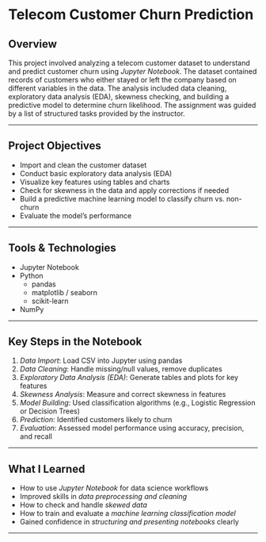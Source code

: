 # Telecom Customer Churn Prediction

## Overview
This project involved analyzing a telecom customer dataset to understand and predict customer churn using *Jupyter Notebook*. The dataset contained records of customers who either stayed or left the company based on different variables in the data. The analysis included data cleaning, exploratory data analysis (EDA), skewness checking, and building a predictive model to determine churn likelihood.
The assignment was guided by a list of structured tasks provided by the instructor.

---

## Project Objectives
- Import and clean the customer dataset
- Conduct basic exploratory data analysis (EDA)
- Visualize key features using tables and charts
- Check for skewness in the data and apply corrections if needed
- Build a predictive machine learning model to classify churn vs. non-churn
- Evaluate the model’s performance

---

## Tools & Technologies
- Jupyter Notebook
- Python
  - pandas
  - matplotlib / seaborn
  - scikit-learn
- NumPy

---

##  Key Steps in the Notebook
1. *Data Import*: Load CSV into Jupyter using pandas
2. *Data Cleaning*: Handle missing/null values, remove duplicates
3. *Exploratory Data Analysis (EDA)*: Generate tables and plots for key features
4. *Skewness Analysis*: Measure and correct skewness in features
5. *Model Building*: Used classification algorithms (e.g., Logistic Regression or Decision Trees)
6. *Prediction*: Identified customers likely to churn
7. *Evaluation*: Assessed model performance using accuracy, precision, and recall

---

##  What I Learned
- How to use *Jupyter Notebook* for data science workflows
- Improved skills in *data preprocessing and cleaning*
- How to check and handle *skewed data*
- How to train and evaluate a *machine learning classification model*
- Gained confidence in *structuring and presenting notebooks* clearly

---

